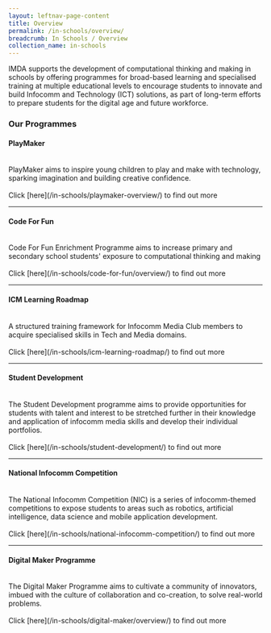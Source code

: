 ```yaml
---
layout: leftnav-page-content
title: Overview
permalink: /in-schools/overview/
breadcrumb: In Schools / Overview
collection_name: in-schools
---
```


IMDA supports the development of computational thinking and making in schools by offering programmes for broad-based learning and specialised training at multiple educational levels to encourage students to innovate and build Infocomm and Technology (ICT) solutions, as part of long-term efforts to prepare students for the digital age and future workforce.

### Our Programmes


#### **PlayMaker**<br>
<br>
PlayMaker aims to inspire young children to play and make with technology, sparking imagination and building creative confidence.<br>
<br>
Click [here](/in-schools/playmaker-overview/) to find out more<br>

---

#### **Code For Fun**<br>
<br>
Code For Fun Enrichment Programme aims to increase primary and secondary school students' exposure to computational thinking and making <br>
<br>
Click [here](/in-schools/code-for-fun/overview/) to find out more<br>

---
#### **ICM Learning Roadmap**<br>
<br>
A structured training framework for Infocomm Media Club members to acquire specialised skills in Tech and Media domains.<br>
<br>
Click [here](/in-schools/icm-learning-roadmap/) to find out more<br>

---

#### **Student Development**<br>
<br>
The Student Development programme aims to provide opportunities for students with talent and interest to be stretched further in their knowledge and application of infocomm media skills and develop their individual portfolios.<br>
<br>
Click [here](/in-schools/student-development/) to find out more <br>

---

#### **National Infocomm Competition**<br>
<br>
The National Infocomm Competition (NIC) is a series of infocomm-themed competitions to expose students to areas such as robotics, artificial intelligence, data science and mobile application development.<br>
<br>
Click [here](/in-schools/national-infocomm-competition/) to find out more<br>

---

#### **Digital Maker Programme**<br>
<br>
The Digital Maker Programme aims to cultivate a community of innovators, imbued with the culture of collaboration and co-creation, to solve real-world problems. <br>
<br>
Click [here](/in-schools/digital-maker/overview/) to find out more<br>
